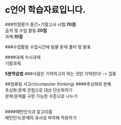 # c언어 학습자료입니다.
###학점평가 
중간+기말고사 시험:**70점**<br>
출석 및 수업 활동:**20점**<br>
과제:**10점**<br>

###수업활동
수업시간에 팀별 문제 풀이 및 발표<br> 

####과제 
수시과제<br>
기말과제<br>

**5분학습법**
###사람은 기억하고자 하는 것만 기억한다! -> 집중<br>

##컴퓨팅 사고ct(computer thinking)
####추상화와 분해<br>
추상화:문제 관점으로 대상 단순화하기<br>
분해:문제를 구현 가능한 수준으로 나누기<br><br>

####패턴인식과 알고리즘<br>
패턴인식:문제의 유사성 파악해 적용하기<br>

